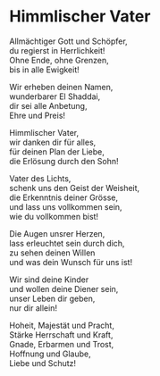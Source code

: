 # Himmlischer Vater

Allmächtiger Gott und Schöpfer,   
du regierst in Herrlichkeit!  
Ohne Ende, ohne Grenzen,  
bis in alle Ewigkeit!

Wir erheben deinen Namen,   
wunderbarer El Shaddai,   
dir sei alle Anbetung,   
Ehre und Preis!

Himmlischer Vater,   
wir danken dir für alles,   
für deinen Plan der Liebe,   
die Erlösung durch den Sohn!

Vater des Lichts,   
schenk uns den Geist der Weisheit,   
die Erkenntnis deiner Grösse,   
und lass uns vollkommen sein,  
wie du vollkommen bist!

Die Augen unsrer Herzen,   
lass erleuchtet sein durch dich,   
zu sehen deinen Willen  
und was dein Wunsch für uns ist!

Wir sind deine Kinder  
und wollen deine Diener sein,   
unser Leben dir geben,  
nur dir allein!

Hoheit, Majestät und Pracht,   
Stärke Herrschaft und Kraft,   
Gnade, Erbarmen und Trost,   
Hoffnung und Glaube,   
Liebe und Schutz!
